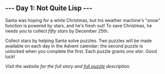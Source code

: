 ## --- Day 1: Not Quite Lisp ---
Santa was hoping for a white Christmas, but his weather machine's "snow" function is powered by stars, and he's fresh out!  To save Christmas, he needs you to collect <em>fifty stars</em> by December 25th.

Collect stars by helping Santa solve puzzles.  Two puzzles will be made available on each day in the Advent calendar; the second puzzle is unlocked when you complete the first.  Each puzzle grants <em>one star</em>. Good luck!

_Visit the website for the full story and [full puzzle](https://adventofcode.com/2015/day/1) description._
